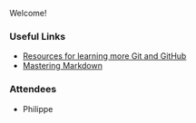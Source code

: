Welcome!

### Useful Links
- [Resources for learning more Git and GitHub](https://help.github.com/articles/good-resources-for-learning-git-and-github/)
- [Mastering Markdown](https://guides.github.com/features/mastering-markdown/)

### Attendees
- Philippe
